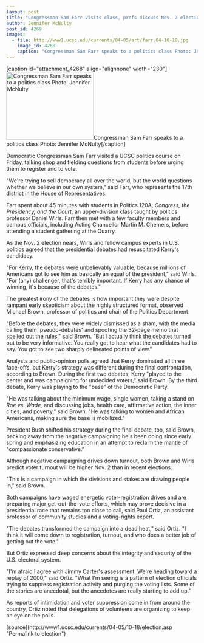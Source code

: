 ```yaml
---
layout: post
title: "Congressman Sam Farr visits class, profs discuss Nov. 2 elections"
author: Jennifer McNulty
post_id: 4269
images:
  - file: http://www1.ucsc.edu/currents/04-05/art/farr.04-10-18.jpg
    image_id: 4268
    caption: "Congressman Sam Farr speaks to a politics class Photo: Jennifer McNulty"
---
```


[caption id="attachment_4268" align="alignnone" width="230"]<a href="http://localhost/mysite/wp-content/uploads/2004/10/farr.04-10-18.jpg"><img class="size-full wp-image-4268" src="http://localhost/mysite/wp-content/uploads/2004/10/farr.04-10-18.jpg" alt="Congressman Sam Farr speaks to a politics class Photo: Jennifer McNulty" width="230" height="178" /></a>Congressman Sam Farr speaks to a politics class Photo: Jennifer McNulty[/caption]
<a name="content" id="content"></a>
<p>
  Democratic Congressman Sam Farr visited a UCSC politics course on Friday, talking shop and fielding questions from students before urging them to register and to vote.
</p>
<p>
  "We're trying to sell democracy all over the world, but the world questions whether we believe in our own system," said Farr, who represents the 17th district in the House of Representatives.
</p>
<p>
  Farr spent about 45 minutes with students in Politics 120A, <i>Congress, the Presidency, and the Court,</i> an upper-division class taught by politics professor Daniel Wirls. Farr then met with a few faculty members and campus officials, including Acting Chancellor Martin M. Chemers, before attending a student gathering at the Quarry.
</p>
<p>
  As the Nov. 2 election nears, Wirls and fellow campus experts in U.S. politics agreed that the presidential debates had resuscitated Kerry's candidacy.
</p>
<p>
  "For Kerry, the debates were unbelievably valuable, because millions of Americans got to see him as basically an equal of the president," said Wirls. "For (any) challenger, that's terribly important. If Kerry has any chance of winning, it's because of the debates."
</p>
<p>
  The greatest irony of the debates is how important they were despite rampant early skepticism about the highly structured format, observed Michael Brown, professor of politics and chair of the Politics Department.
</p>
<p>
  "Before the debates, they were widely dismissed as a sham, with the media calling them 'pseudo-debates' and spoofing the 32-page memo that spelled out the rules," said Brown. "But I actually think the debates turned out to be very informative. You really got to hear what the candidates had to say. You got to see two sharply delineated points of view."
</p>
<p>
  Analysts and public-opinion polls agreed that Kerry dominated all three face-offs, but Kerry's strategy was different during the final confrontation, according to Brown. During the first two debates, Kerry "played to the center and was campaigning for undecided voters," said Brown. By the third debate, Kerry was playing to the "base" of the Democratic Party.
</p>
<p>
  "He was talking about the minimum wage, single women, taking a stand on <i>Roe vs. Wade,</i> and discussing jobs, health care, affirmative action, the inner cities, and poverty," said Brown. "He was talking to women and African Americans, making sure the base is mobilized."
</p>
<p>
  President Bush shifted his strategy during the final debate, too, said Brown, backing away from the negative campaigning he's been doing since early spring and emphasizing education in an attempt to reclaim the mantle of "compassionate conservative."
</p>
<p>
  Although negative campaigning drives down turnout, both Brown and Wirls predict voter turnout will be higher Nov. 2 than in recent elections.
</p>
<p>
  "This is a campaign in which the divisions and stakes are drawing people in," said Brown.
</p>
<p>
  Both campaigns have waged energetic voter-registration drives and are preparing major get-out-the-vote efforts, which may prove decisive in a presidential race that remains too close to call, said Paul Ortiz, an assistant professor of community studies and a voting-rights expert.
</p>
<p>
  "The debates transformed the campaign into a dead heat," said Ortiz. "I think it will come down to registration, turnout, and who does a better job of getting out the vote."
</p>
<p>
  But Ortiz expressed deep concerns about the integrity and security of the U.S. electoral system.
</p>
<p>
  "I'm afraid I agree with Jimmy Carter's assessment: We're heading toward a replay of 2000," said Ortiz. "What I'm seeing is a pattern of election officials trying to suppress registration activity and purging the voting lists. Some of the stories are anecdotal, but the anecdotes are really starting to add up."
</p>
<p>
  As reports of intimidation and voter suppression come in from around the country, Ortiz noted that delegations of volunteers are organizing to keep an eye on the polls.
</p>
[source](http://www1.ucsc.edu/currents/04-05/10-18/election.asp "Permalink to election")
